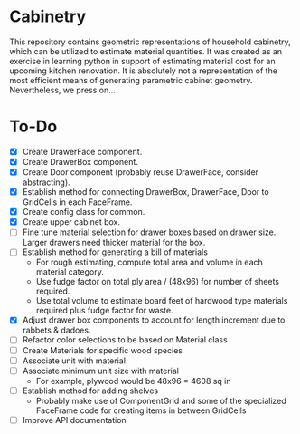 # Cabinetry
This repository contains geometric representations of household cabinetry, which can be utilized to estimate material quantities. It was created as an exercise in learning python in support of estimating material cost for an upcoming kitchen renovation. It is absolutely not a representation of the most efficient means of generating parametric cabinet geometry. Nevertheless, we press on...

# To-Do
- [x] Create DrawerFace component.
- [x] Create DrawerBox component.
- [x] Create Door component (probably reuse DrawerFace, consider abstracting).
- [x] Establish method for connecting DrawerBox, DrawerFace, Door to GridCells in each FaceFrame.
- [x] Create config class for common.
- [x] Create upper cabinet box.
- [ ] Fine tune material selection for drawer boxes based on drawer size. Larger drawers need thicker material for the box.
- [ ] Establish method for generating a bill of materials
    - For rough estimating, compute total area and volume in each material category.
    - Use fudge factor on total ply area / (48x96) for number of sheets required.
    - Use total volume to estimate board feet of hardwood type materials required plus fudge factor for waste.
- [x] Adjust drawer box components to account for length increment due to rabbets & dadoes.
- [ ] Refactor color selections to be based on Material class
- [ ] Create Materials for specific wood species
- [ ] Associate unit with material
- [ ] Associate minimum unit size with material
    - For example, plywood would be 48x96 = 4608 sq in
- [ ] Establish method for adding shelves
    - Probably make use of ComponentGrid and some of the specialized FaceFrame code for creating items in between GridCells
- [ ] Improve API documentation
